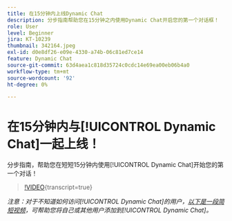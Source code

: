 ```yaml
---
title: 在15分钟内上线Dynamic Chat
description: 分步指南帮助您在15分钟之内使用Dynamic Chat开启您的第一个对话框！
role: User
level: Beginner
jira: KT-10239
thumbnail: 342164.jpeg
exl-id: d0e8df26-e09e-4330-a74b-06c81ed7ce14
feature: Dynamic Chat
source-git-commit: 63d4aea1c818d35724c0cdc14e69ea00eb06b4a0
workflow-type: tm+mt
source-wordcount: '92'
ht-degree: 0%

---
```


# 在15分钟内与[!UICONTROL Dynamic Chat]一起上线！

分步指南，帮助您在短短15分钟内使用[!UICONTROL Dynamic Chat]开始您的第一个对话！

>[!VIDEO](https://video.tv.adobe.com/v/342164/?quality=12&learn=on){transcript=true}

*注意：对于不知道如何访问[!UICONTROL Dynamic Chat]的用户，[以下是一段简短视频](https://experienceleague.adobe.com/docs/marketo-learn/tutorials/dynamic-chat/user-management.html?lang=en)，可帮助您将自己或其他用户添加到[!UICONTROL Dynamic Chat]。*
